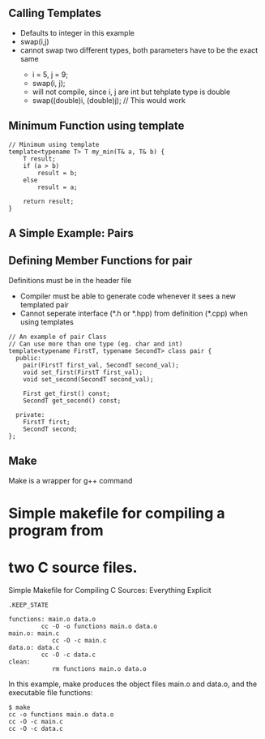 ## Calling Templates
<ul>
  <li>Defaults to integer in this example</li>
  <li>swap<double>(i,j)</li>
  <li>cannot swap two different types, both parameters have to be the exact same</li>
  <ul>
  <li>i = 5, j = 9;</li>
  <li>swap<double>(i, j);</li>
  <li>will not compile, since i, j are int but tehplate type is double</li>
  <li>swap<double>((double)i, (double)j); // This would work</li>
  </ul>
</ul>

## Minimum Function using template
```
// Minimum using template
template<typename T> T my_min(T& a, T& b) {
    T result;
    if (a > b)
        result = b;
    else
        result = a;
    
    return result; 
}
```

## A Simple Example: Pairs

## Defining Member Functions for pair
Definitions must be in the header file
<ul>
  <li>Compiler must be able to generate code whenever it sees a new templated pair</li>
  <li>Cannot seperate interface (*.h or *.hpp) from definition (*.cpp) when using templates</li>
</ul>

```
// An example of pair Class
// Can use more than one type (eg. char and int)
template<typename FirstT, typename SecondT> class pair { 
  public:
    pair(FirstT first_val, SecondT second_val);
    void set_first(FirstT first_val);
    void set_second(SecondT second_val);

    First get_first() const;
    SecondT get_second() const;

  private:
    FirstT first;
    SecondT second;
};
```

## Make 
Make is a wrapper for g++ command

# Simple makefile for compiling a program from
# two C source files.  

Simple Makefile for Compiling C Sources: Everything Explicit
```
.KEEP_STATE

functions: main.o data.o 
         cc -O -o functions main.o data.o 
main.o: main.c 
        	cc -O -c main.c 
data.o: data.c 
         cc -O -c data.c 
clean: 
        	rm functions main.o data.o
```

In this example, make produces the object files main.o and data.o, and the executable file functions:
```
$ make 
cc -o functions main.o data.o 
cc -O -c main.c 
cc -O -c data.c 
```